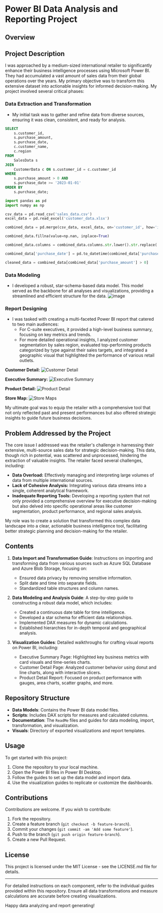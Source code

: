 # Power BI Data Analysis and Reporting Project

## Overview

## Project Description

I was approached by a medium-sized international retailer to significantly enhance their business intelligence processes using Microsoft Power BI. They had accumulated a vast amount of sales data from their global operations over the years. My primary objective was to transform this extensive dataset into actionable insights for informed decision-making. My project involved several critical phases:

### Data Extraction and Transformation
- My initial task was to gather and refine data from diverse sources, ensuring it was clean, consistent, and ready for analysis.

```sql
SELECT
    s.customer_id,
    s.purchase_amount,
    s.purchase_date,
    c.customer_name,
    c.region
FROM
    SalesData s
JOIN
    CustomerData c ON s.customer_id = c.customer_id
WHERE
    s.purchase_amount > 0 AND
    s.purchase_date >= '2023-01-01'
ORDER BY
    s.purchase_date;
```

```python
import pandas as pd
import numpy as np

csv_data = pd.read_csv('sales_data.csv')
excel_data = pd.read_excel('customer_data.xlsx')

combined_data = pd.merge(csv_data, excel_data, on='customer_id', how='inner')

combined_data.fillna(value=np.nan, inplace=True)

combined_data.columns = combined_data.columns.str.lower().str.replace(' ', '_')

combined_data['purchase_date'] = pd.to_datetime(combined_data['purchase_date'])

cleaned_data = combined_data[combined_data['purchase_amount'] > 0]
```

### Data Modeling
- I developed a robust, star-schema-based data model. This model served as the backbone for all analyses and visualizations, providing a streamlined and efficient structure for the data.
![image](https://github.com/github8585/data-analytics-power-bi-report/assets/55400003/4390313d-cf49-4c3e-b86e-95f59821efd3)

### Report Designing
- I was tasked with creating a multi-faceted Power BI report that catered to two main audiences:
  - For C-suite executives, it provided a high-level business summary, focusing on key metrics and trends.
  - For more detailed operational insights, I analyzed customer segmentation by sales region, evaluated top-performing products categorized by type against their sales targets, and integrated a geographic visual that highlighted the performance of various retail outlets.

**Customer Detail:**
![Customer Detail](https://github.com/github8585/data-analytics-power-bi-report/assets/55400003/0d113fb9-3a43-4896-9450-9aebc59c4e5d)

**Executive Summary:**
![Executive Summary ](https://github.com/github8585/data-analytics-power-bi-report/assets/55400003/78089baf-71f6-4482-a2ad-510e7b269153)

**Product Detail:**
![Product Detail](https://github.com/github8585/data-analytics-power-bi-report/assets/55400003/eca130be-b20b-485c-b16e-8d368eaea65c)

**Store Map:**
![Store Maps](https://github.com/github8585/data-analytics-power-bi-report/assets/55400003/8a6388c3-b103-4307-816f-5027ff1610e1)

My ultimate goal was to equip the retailer with a comprehensive tool that not only reflected past and present performances but also offered strategic insights to guide future business decisions.

## Problem Addressed by the Project

The core issue I addressed was the retailer's challenge in harnessing their extensive, multi-source sales data for strategic decision-making. This data, though rich in potential, was scattered and unprocessed, hindering the extraction of valuable insights. The retailer faced several challenges, including:

- **Data Overload:** Effectively managing and interpreting large volumes of data from multiple international sources.
- **Lack of Cohesive Analysis:** Integrating various data streams into a single, coherent analytical framework.
- **Inadequate Reporting Tools:** Developing a reporting system that not only provided a comprehensive overview for executive decision-making but also delved into specific operational areas like customer segmentation, product performance, and regional sales analysis.

My role was to create a solution that transformed this complex data landscape into a clear, actionable business intelligence tool, facilitating better strategic planning and decision-making for the retailer.


## Contents

1. **Data Import and Transformation Guide**: Instructions on importing and transforming data from various sources such as Azure SQL Database and Azure Blob Storage, focusing on:
   - Ensured data privacy by removing sensitive information.
   - Split date and time into separate fields.
   - Standardized table structures and column names.

2. **Data Modeling and Analysis Guide**: A step-by-step guide to constructing a robust data model, which includes:
   - Created a continuous date table for time intelligence.
   - Developed a star schema for efficient data relationships.
   - Implemented DAX measures for dynamic calculations.
   - Established hierarchies for in-depth temporal and geographical analysis.

3. **Visualization Guides**: Detailed walkthroughs for crafting visual reports on Power BI, including:
   - Executive Summary Page: Highlighted key business metrics with card visuals and time-series charts.
   - Customer Detail Page: Analyzed customer behavior using donut and line charts, along with interactive slicers.
   - Product Detail Report: Focused on product performance with gauges, area charts, scatter graphs, and more.

## Repository Structure

- **Data Models**: Contains the Power BI data model files.
- **Scripts**: Includes DAX scripts for measures and calculated columns.
- **Documentation**: The `ReadMe` files and guides for data modeling, import, transformation, and visualization.
- **Visuals**: Directory of exported visualizations and report templates.

## Usage

To get started with this project:
1. Clone the repository to your local machine.
2. Open the Power BI files in Power BI Desktop.
3. Follow the guides to set up the data model and import data.
4. Use the visualization guides to replicate or customize the dashboards.

## Contributions

Contributions are welcome. If you wish to contribute:
1. Fork the repository.
2. Create a feature branch (`git checkout -b feature-branch`).
3. Commit your changes (`git commit -am 'Add some feature'`).
4. Push to the branch (`git push origin feature-branch`).
5. Create a new Pull Request.

## License

This project is licensed under the MIT License - see the LICENSE.md file for details.

---

For detailed instructions on each component, refer to the individual guides provided within this repository. Ensure all data transformations and measure calculations are accurate before creating visualizations.

Happy data analyzing and report generating!
